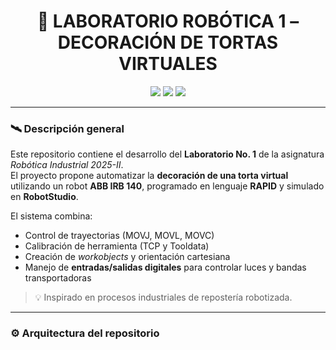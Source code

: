 <h1 align="center">🤖 LABORATORIO ROBÓTICA 1 – DECORACIÓN DE TORTAS VIRTUALES</h1>

<p align="center">
  <img src="https://img.shields.io/badge/RAPID-ABB%20IRC5-orange?style=for-the-badge" />
  <img src="https://img.shields.io/badge/RobotStudio-2025-blue?style=for-the-badge" />
  <img src="https://img.shields.io/badge/Automation-Industrial-green?style=for-the-badge" />
</p>

---

### 🛰️ Descripción general

Este repositorio contiene el desarrollo del **Laboratorio No. 1** de la asignatura *Robótica Industrial 2025-II*.  
El proyecto propone automatizar la **decoración de una torta virtual** utilizando un robot **ABB IRB 140**, programado en lenguaje **RAPID** y simulado en **RobotStudio**.  

El sistema combina:
- Control de trayectorias (MOVJ, MOVL, MOVC)  
- Calibración de herramienta (TCP y Tooldata)  
- Creación de *workobjects* y orientación cartesiana  
- Manejo de **entradas/salidas digitales** para controlar luces y bandas transportadoras  

> 💡 Inspirado en procesos industriales de repostería robotizada.

---

### ⚙️ Arquitectura del repositorio

